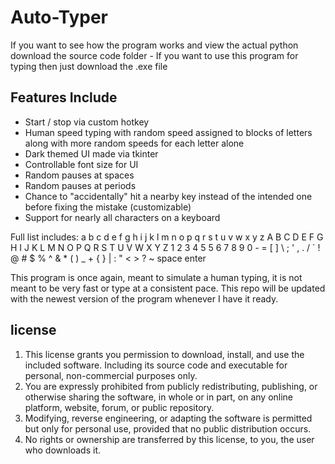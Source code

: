 # Auto-Typer

If you want to see how the program works and view the actual python download the source code folder - 
If you want to use this program for typing then just download the .exe file 

## Features Include
- Start / stop via custom hotkey
- Human speed typing with random speed assigned to blocks of letters along with more random speeds for each letter alone
- Dark themed UI made via tkinter
- Controllable font size for UI
- Random pauses at spaces
- Random pauses at periods
- Chance to "accidentally" hit a nearby key instead of the intended one before fixing the mistake (customizable)
- Support for nearly all characters on a keyboard
  
Full list includes:
a  b  c  d  e  f  g  h  i  j  k  l  m  n  o  p
q  r  s  t  u  v  w  x  y  z  A  B  C  D  E  F 
G  H  I  J  K  L  M  N  O  P  Q  R  S  T  U  V
W  X  Y  Z  1  2  3  4  5  5  6  7  8  9  0  -
=  [  ]  \  ;  '  ,  .  /  `  !  @  #  $  %  ^
&  *  (  )  _  +  {  }  |  :  "  <  >  ?  ~ 
space   enter

This program is once again, meant to simulate a human typing, it is not meant to be very fast or type at a consistent pace.
This repo will be updated with the newest version of the program whenever I have it ready.

## license

1. This license grants you permission to download, install, and use the included software. Including its source code and executable for personal, non-commercial purposes only.
2. You are expressly prohibited from publicly redistributing, publishing, or otherwise sharing the software, in whole or in part, on any online platform, website, forum, or public repository.
3. Modifying, reverse engineering, or adapting the software is permitted but only for personal use, provided that no public distribution occurs.
4. No rights or ownership are transferred by this license, to you, the user who downloads it.
